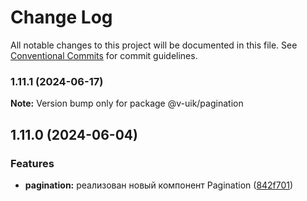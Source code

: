 # Change Log

All notable changes to this project will be documented in this file.
See [Conventional Commits](https://conventionalcommits.org) for commit guidelines.

### 1.11.1 (2024-06-17)

**Note:** Version bump only for package @v-uik/pagination





## 1.11.0 (2024-06-04)


### Features

* **pagination:** реализован новый компонент Pagination ([842f701](#))
